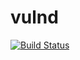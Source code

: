 # vulnd

[![Build Status](https://travis-ci.org/gerred/vulndb.svg?branch=master)](https://travis-ci.org/gerred/vulndb)
